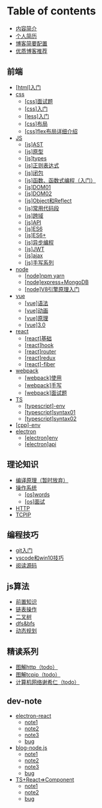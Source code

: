 # Table of contents

* [内容简介](README.md)
* [个人简历](resume.md)
* [博客简要配置](blogsetting.md)
* [优质博客推荐](quality-blog.md)

## 前端 <a id="fontend"></a>

* [\[html\]入门](fontend/html.md)
* [css](fontend/css/README.md)
  * [\[css\]面试题](fontend/css/question.md)
  * [\[css\]入门](fontend/css/cssprime.md)
  * [\[less\]入门](fontend/css/less.md)
  * [\[css\]布局](fontend/css/layout.md)
  * [\[css\]flex布局详细介绍](fontend/css/flex.md)
* [JS](fontend/js/README.md)
  * [\[js\]AST](fontend/js/ast.md)
  * [\[js\]原型](fontend/js/proto.md)
  * [\[js\]types](fontend/js/datatype.md)
  * [\[js\]正则表达式](fontend/js/regexp.md)
  * [\[js\]闭包](fontend/js/closure.md)
  * [\[js\]函数、函数式编程（入门）](fontend/js/functional.md)
  * [\[js\]DOM01](fontend/js/dom01.md)
  * [\[js\]DOM02](fontend/js/dom02.md)
  * [\[js\]Object和Reflect](fontend/js/object.md)
  * [\[js\]常用代码段](fontend/js/snippet.md)
  * [\[js\]跨域](fontend/js/crossdomian.md)
  * [\[js\]API](fontend/js/api.md)
  * [\[js\]ES6](fontend/js/es6.md)
  * [\[js\]ES6+](fontend/js/es6plus.md)
  * [\[js\]异步编程](fontend/js/async.md)
  * [\[js\]JWT](fontend/js/jwt.md)
  * [\[js\]ajax](fontend/js/ajax.md)
  * [\[js\]手写系列](fontend/js/javascripthandwrite.md)
* [node](fontend/node/README.md)
  * [\[node\]npm yarn](fontend/node/npm-yarn.md)
  * [\[node\]express+MongoDB](fontend/node/express+mongodb.md)
  * [\[node\]V8引擎原理入门](fontend/node/v8-engine.md)
* [vue](fontend/vue/README.md)
  * [\[vue\]语法](fontend/vue/vueprime01.md)
  * [\[vue\]动画](fontend/vue/vueprime02.md)
  * [\[vue\]原理](fontend/vue/vuetheoty.md)
  * [\[vue\]3.0](fontend/vue/vue3.0.md)
* [react](fontend/react/README.md)
  * [\[react\]基础](fontend/react/reactprime.md)
  * [\[react\]hook](fontend/react/react-hook.md)
  * [\[react\]router](fontend/react/react-router.md)
  * [\[react\]redux](fontend/react/react-redux.md)
  * [\[react\]-fiber](fontend/react/react-fiber.md)
* [webpack](fontend/webpack/README.md)
  * [\[webpack\]使用](fontend/webpack/webpack01.md)
  * [\[webpack\]手写](fontend/webpack/webpack02.md)
  * [\[webpack\]面试题](fontend/webpack/webpack03.md)
* [TS](fontend/ts/README.md)
  * [\[typescript\]-env](fontend/ts/typescriptprime.md)
  * [\[typescript\]syntax01](fontend/ts/typescript-syntax01.md)
  * [\[typescript\]syntax02](fontend/ts/typescript-syntax02.md)
* [\[cpp\]-env](fontend/cpp-env.md)
* [electron](fontend/electron/README.md)
  * [\[electron\]env](fontend/electron/electron-env.md)
  * [\[electron\]api](fontend/electron/electron-api.md)

## 理论知识

* [编译原理（暂时放弃）](li-lun-zhi-shi/compilers.md)
* [操作系统](li-lun-zhi-shi/os/README.md)
  * [\[os\]words](li-lun-zhi-shi/os/os-words.md)
  * [\[os\]面试](li-lun-zhi-shi/os/os-interview.md)
* [HTTP](li-lun-zhi-shi/http.md)
* [TCPIP](li-lun-zhi-shi/tcp-ip.md)

## 编程技巧 <a id="awesome-incode"></a>

* [git入门](awesome-incode/git.md)
* [vscode和win10技巧](awesome-incode/toolsshortcut.md)
* [阅读源码](awesome-incode/yue-du-yuan-ma.md)

## js算法 <a id="qi-ta-xue-xi"></a>

* [前置知识](qi-ta-xue-xi/algorithmprime.md)
* [链表操作](qi-ta-xue-xi/linkedlist-opt.md)
* [二叉树](qi-ta-xue-xi/bst-opt.md)
* [dfs&bfs](qi-ta-xue-xi/dfs-bfs.md)
* [动态规划](qi-ta-xue-xi/dp.md)

## 精读系列 <a id="read-book"></a>

* [图解http（todo）](read-book/pic-http.md)
* [图解tcpip（todo）](read-book/pic-tcp-ip.md)
* [计算机网络谢希仁（todo）](read-book/network-xxr.md)

## dev-note

* [electron-react](dev-note/electron-react/README.md)
  * [note1](dev-note/electron-react/note1.md)
  * [note2](dev-note/electron-react/note2.md)
  * [note3](dev-note/electron-react/note3.md)
  * [bug](dev-note/electron-react/bug.md)
* [blog-node.js](dev-note/blog-node.js/README.md)
  * [note1](dev-note/blog-node.js/note1.md)
  * [note2](dev-note/blog-node.js/note2.md)
  * [note3](dev-note/blog-node.js/note3.md)
  * [bug](dev-note/blog-node.js/bug.md)
* [TS+React=&gt;Component](dev-note/ts+react-component/README.md)
  * [note1](dev-note/ts+react-component/note1.md)
  * [note2](dev-note/ts+react-component/note2.md)
  * [bug](dev-note/ts+react-component/bug.md)

